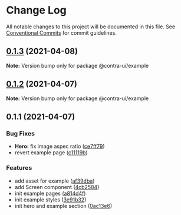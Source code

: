 # Change Log

All notable changes to this project will be documented in this file.
See [Conventional Commits](https://conventionalcommits.org) for commit guidelines.

## [0.1.3](https://github.com/akbarnafisa/contra-ui/compare/@contra-ui/example@0.1.2...@contra-ui/example@0.1.3) (2021-04-08)

**Note:** Version bump only for package @contra-ui/example





## [0.1.2](https://github.com/akbarnafisa/contra-ui/compare/@contra-ui/example@0.1.1...@contra-ui/example@0.1.2) (2021-04-07)

**Note:** Version bump only for package @contra-ui/example





## 0.1.1 (2021-04-07)


### Bug Fixes

* **Hero:** fix image aspec ratio ([ce7ff79](https://github.com/akbarnafisa/contra-ui/commit/ce7ff79dc002ecccff88829c57812874ba2e526a))
* revert example page ([c11119b](https://github.com/akbarnafisa/contra-ui/commit/c11119b9b98ca44b605cd3043cb95dcda2ced7f8))


### Features

* add asset for example ([af39dba](https://github.com/akbarnafisa/contra-ui/commit/af39dba246ef11b5c57bc038e8d3b3db5a59aa4f))
* add Screen component ([4cb2584](https://github.com/akbarnafisa/contra-ui/commit/4cb258419ccb695439143619a8e98f892643c7a4))
* init example pages ([a814d4f](https://github.com/akbarnafisa/contra-ui/commit/a814d4f45cc2b6afe3bc075cc31de89697c0b409))
* init example styles ([3e91b32](https://github.com/akbarnafisa/contra-ui/commit/3e91b322a78207f6a9768df83e2a380f4364fc0c))
* init hero and example section ([0ac13e6](https://github.com/akbarnafisa/contra-ui/commit/0ac13e653c230382f41d8f894d66a6cd44c70b62))
